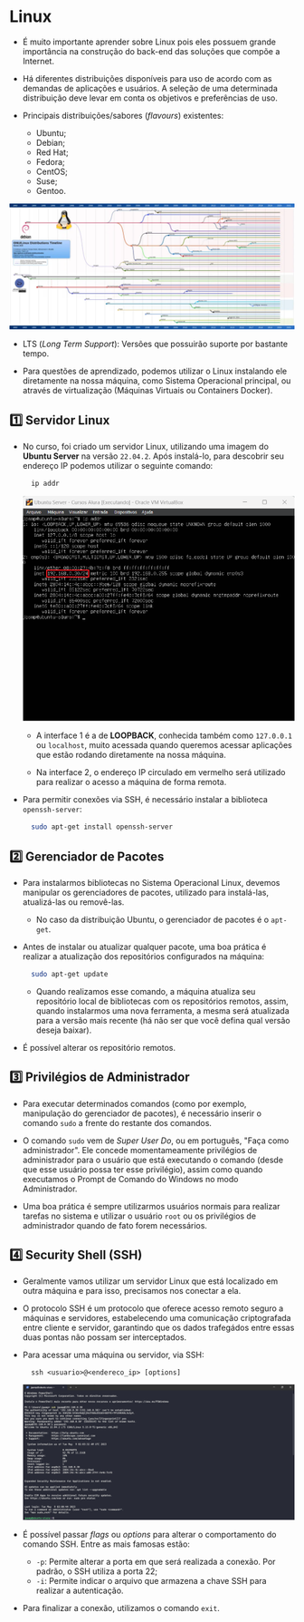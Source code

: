 # Linux

- É muito importante aprender sobre Linux pois eles possuem grande importância na construção do back-end das soluções que compõe a Internet.

- Há diferentes distribuições disponíveis para uso de acordo com as demandas de aplicações e usuários. A seleção de uma determinada distribuição deve levar em conta os objetivos e preferências de uso.

- Principais distribuições/sabores (*flavours*) existentes:
  - Ubuntu;
  - Debian;
  - Red Hat;
  - Fedora;
  - CentOS;
  - Suse;
  - Gentoo.

![Distribuições Linux](Imagens/Distribuições%20Linux.png)

- LTS (*Long Term Support*): Versões que possuirão suporte por bastante tempo.

- Para questões de aprendizado, podemos utilizar o Linux instalando ele diretamente na nossa máquina, como Sistema Operacional principal, ou através de virtualização (Máquinas Virtuais ou Containers Docker).

## :one: Servidor Linux

- No curso, foi criado um servidor Linux, utilizando uma imagem do **Ubuntu Server** na versão `22.04.2`. Após instalá-lo, para descobrir seu endereço IP podemos utilizar o seguinte comando:

  ```Bash
    ip addr
  ```

  ![Linux Terminal- Comando ip addr](Imagens/Linux%20Terminal%20-%20Comando%20ip%20addr.png)

  - A interface 1 é a de **LOOPBACK**, conhecida também como `127.0.0.1` ou `localhost`, muito acessada quando queremos acessar aplicações que estão rodando diretamente na nossa máquina.

  - Na interface 2, o endereço IP circulado em vermelho será utilizado para realizar o acesso a máquina de forma remota.

- Para permitir conexões via SSH, é necessário instalar a biblioteca `openssh-server`:

  ```Bash
    sudo apt-get install openssh-server
  ```

## :two: Gerenciador de Pacotes

- Para instalarmos bibliotecas no Sistema Operacional Linux, devemos manipular os gerenciadores de pacotes, utilizado para instalá-las, atualizá-las ou removê-las.
  - No caso da distribuição Ubuntu, o gerenciador de pacotes é o `apt-get`.

- Antes de instalar ou atualizar qualquer pacote, uma boa prática é realizar a atualização dos repositórios configurados na máquina:

  ```Bash
    sudo apt-get update
  ```

  - Quando realizamos esse comando, a máquina atualiza seu repositório local de bibliotecas com os repositórios remotos, assim, quando instalarmos uma nova ferramenta, a mesma será atualizada para a versão mais recente (há não ser que você defina qual versão deseja baixar).

- É possível alterar os repositório remotos.

## :three: Privilégios de Administrador

- Para executar determinados comandos (como por exemplo, manipulação do gerenciador de pacotes), é necessário inserir o comando `sudo` a frente do restante dos comandos.

- O comando `sudo` vem de *Super User Do*, ou em português, "Faça como administrador". Ele concede momentameamente privilégios de administrador para o usuário que está executando o comando (desde que esse usuário possa ter esse privilégio), assim como quando executamos o Prompt de Comando do Windows no modo Administrador.

- Uma boa prática é sempre utilizarmos usuários normais para realizar tarefas no sistema e utilizar o usuário `root` ou os privilégios de administrador quando de fato forem necessários.

## :four: Security Shell (SSH)

- Geralmente vamos utilizar um servidor Linux que está localizado em outra máquina e para isso, precisamos nos conectar a ela.

- O protocolo SSH é um protocolo que oferece acesso remoto seguro a máquinas e servidores, estabelecendo uma comunicação criptografada entre cliente e servidor, garantindo que os dados trafegádos entre essas duas pontas não possam ser interceptados.

- Para acessar uma máquina ou servidor, via SSH:

  ```BAT
    ssh <usuario>@<endereco_ip> [options]
  ```

  ![Conexão SSH](Imagens/SSH.png)

- É possível passar *flags* ou *options* para alterar o comportamento do comando SSH. Entre as mais famosas estão:
  - `-p`: Permite alterar a porta em que será realizada a conexão. Por padrão, o SSH utiliza a porta 22;
  - `-i`: Permite indicar o arquivo que armazena a chave SSH para realizar a autenticação.

- Para finalizar a conexão, utilizamos o comando `exit`.
